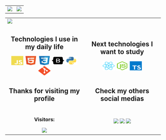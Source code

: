 <table>
  <tr>
    <td>
      <img src="https://github-readme-stats.vercel.app/api?username=Gustavonn07&show_icons=true&include_all_commits=true&count_private=true&hide_border=true&theme=algolia" />
    </td>
    <td>
      <img src="https://github-readme-streak-stats.herokuapp.com?user=Gustavonn07&theme=algolia&hide_border=true" />
    </td>
  </tr>
</table>

<table>
  <tr>
    <td colspan="2">
      <img src="https://github-readme-activity-graph.vercel.app/graph?username=Gustavonn07&theme=react-dark&hide_border=true" />
    </td>
  </tr>
  <tr align='center'>
    <td>
       <h2>Technologies I use in my daily life</h2>
      <img alt="Gustavo-JS" height="30" width="40" src="https://raw.githubusercontent.com/devicons/devicon/master/icons/javascript/javascript-plain.svg">
      <img alt="Gustavo-HTML" height="30" width="40" src="https://raw.githubusercontent.com/devicons/devicon/master/icons/html5/html5-original.svg">
      <img alt="Gustavo-CSS" height="30" width="40" src="https://raw.githubusercontent.com/devicons/devicon/master/icons/css3/css3-original.svg">
      <img alt="Gustavo-BOOTSTRAP" height="30" width="40" src="https://raw.githubusercontent.com/devicons/devicon/master/icons/bootstrap/bootstrap-plain.svg">
      <img alt="Gustavo-PYTHON" height="30" width="40" src="https://raw.githubusercontent.com/devicons/devicon/master/icons/python/python-original.svg">
      <img alt="Gustavo-GIT" height="30" width="40" src="https://raw.githubusercontent.com/devicons/devicon/master/icons/git/git-original.svg">
    </td>
    <td>
       <h2>Next technologies I want to study</h2>
      <img src="https://github.com/alexandresaints/alexandresaints/blob/main/Profile--GitHubAuxiliaryFiles/react-original.svg" width="40" height="30"/>
      <img alt="Gustavo-NODEJS" height="30" width="40" src="https://raw.githubusercontent.com/devicons/devicon/master/icons/nodejs/nodejs-original.svg">
      <img alt="Gustavo-TYPESCRIPT" height="30" width="40" src="https://raw.githubusercontent.com/devicons/devicon/master/icons/typescript/typescript-original.svg">
    </td>
  </tr>
   <tr align='center'>
    <td><h2>Thanks for visiting my profile</h2></td>
    <td><h2>Check my others social medias</h2></td>
  <tr align='center'>
     <td><h3>Visitors:</h3>
    <img src="https://profile-counter.glitch.me/Gustavonn07/count.svg">
    </td>
    <td>
  <a href="https://www.instagram.com/_gustavonep/" target="_blank"><img src="https://img.shields.io/badge/-Instagram-%23E4405F?style=for-the-badge&logo=instagram&logoColor=white" target="_blank"></a>
  <a href = "mailto:gustavonepnog@gmail.com"><img src="https://img.shields.io/badge/-Gmail-%23333?style=for-the-badge&logo=gmail&logoColor=white" target="_blank"></a>
  <a href="https://www.linkedin.com/in/gustavo-nepomuceno-657807272/" target="_blank"><img src="https://img.shields.io/badge/-LinkedIn-%230077B5?style=for-the-badge&logo=linkedin&logoColor=white" target="_blank"></a> 
    </td>
  </tr>
</table>
